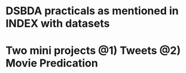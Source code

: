 # DSBDA practicals as mentioned in INDEX with datasets
# Two mini projects @1) Tweets @2) Movie Predication
